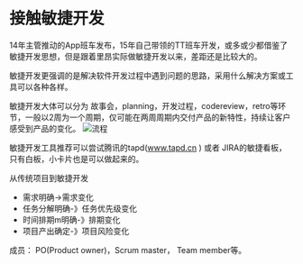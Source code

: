 # 接触敏捷开发

14年主管推动的App班车发布，15年自己带领的TT班车开发，或多或少都借鉴了敏捷开发思想，但是跟着里昂实际做敏捷开发以来，差距还是比较大的。

敏捷开发更强调的是解决软件开发过程中遇到问题的思路，采用什么解决方案或工具可以各种各样。



敏捷开发大体可以分为 故事会，planning，开发过程，codereview，retro等环节，一般以2周为一个周期，仅可能在两周周期内交付产品的新特性，持续让客户感受到产品的变化。
![流程](https://s3.mogucdn.com/mlcdn/c024f5/170922_8866k2kh39ah8hikgfldefdiag1ec_1054x522.png)

敏捷开发工具推荐可以尝试腾讯的tapd\(www.tapd.cn \) 或者 JIRA的敏捷看板，只有白板，小卡片也是可以做起来的。


从传统项目到敏捷开发
- 需求明确->需求变化
- 任务分解明确-》任务优先级变化
- 时间排期m明确-》排期变化
- 项目产出确定-》项目风险变化


成员：
PO(Product owner)，Scrum master， Team member等。
